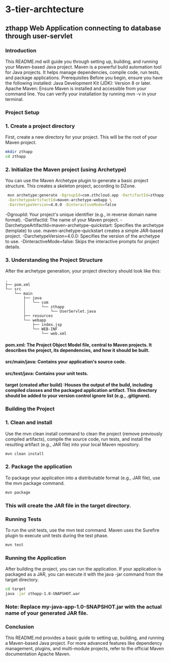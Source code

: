 # 3-tier-archtecture

## zthapp Web Application connecting to database through user-servlet

### Introduction

This README.md will guide you through setting up, building, and running your Maven-based Java project. Maven is a powerful build automation tool for Java projects. It helps manage dependencies, compile code, run tests, and package applications.
Prerequisites
Before you begin, ensure you have the following installed:
Java Development Kit (JDK): Version 8 or later.
Apache Maven: Ensure Maven is installed and accessible from your command line. You can verify your installation by running mvn -v in your terminal.

### Project Setup

### 1. Create a project directory
First, create a new directory for your project. This will be the root of your Maven project.

```bash
mkdir zthapp
cd zthapp
```

### 2. Initialize the Maven project (using Archetype)
You can use the Maven Archetype plugin to generate a basic project structure. This creates a skeleton project, according to DZone.

```bash
 mvn archetype:generate -DgroupId=com.zthcloud.app -DartifactId=zthapp \
 -DarchetypeArtifactId=maven-archetype-webapp \
 -DarchetypeVersion=4.0.0 -DinteractiveMode=false
```

 -DgroupId: Your project's unique identifier (e.g., in reverse domain name format).
 -DartifactId: The name of your Maven project.
 -DarchetypeArtifactId=maven-archetype-quickstart: Specifies the archetype (template) to use. maven-archetype-quickstart creates a simple JAR-based project.
 -DarchetypeVersion=4.0.0: Specifies the version of the archetype to use.
 -DinteractiveMode=false: Skips the interactive prompts for project details.

### 3. Understanding the Project Structure
After the archetype generation, your project directory should look like this:

```
.
├── pom.xml
└── src
    └── main
        ├── java
        │   └── com
        │       └── zthapp
        │           └── UserServlet.java
        ├── resources
        └── webapp
            ├── index.jsp
            └── WEB-INF
                └── web.xml
```

#### pom.xml: The Project Object Model file, central to Maven projects. It describes the project, its dependencies, and how it should be built.
#### src/main/java: Contains your application's source code.
#### src/test/java: Contains your unit tests.
#### target (created after build) :Houses the output of the build, including compiled classes and the packaged application artifact. This directory should be added to your version control ignore list (e.g., .gitignore).   

### Building the Project

### 1. Clean and install
Use the mvn clean install command to clean the project (remove previously compiled artifacts), compile the source code, run tests, and install the resulting artifact (e.g., JAR file) into your local Maven repository.

```bash
mvn clean install
```

### 2. Package the application
To package your application into a distributable format (e.g., JAR file), use the mvn package command.

```bash
mvn package
```

### This will create the JAR file in the target directory.

### Running Tests
To run the unit tests, use the mvn test command. Maven uses the Surefire plugin to execute unit tests during the test phase.

```bash
mvn test
```

### Running the Application
After building the project, you can run the application. If your application is packaged as a JAR, you can execute it with the java -jar command from the target directory.

```bash
cd target
java -jar zthapp-1.0-SNAPSHOT.war
```


### Note: Replace my-java-app-1.0-SNAPSHOT.jar with the actual name of your generated JAR file.

### Conclusion
This README.md provides a basic guide to setting up, building, and running a Maven-based Java project. For more advanced features like dependency management, plugins, and multi-module projects, refer to the official Maven documentation Apache Maven.



